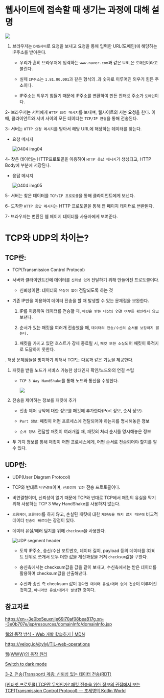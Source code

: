 # 웹사이트에 접속할 때 생기는 과정에 대해 설명

![](https://blog.kakaocdn.net/dn/bB27VM/btqInsHdO5P/p1x9GeFMhOc6b48Izwhdkk/img.png)

1. 브라우저는 `DNS서버`로 요청을 보내고 요청을 통해 입력한 URL(도메인)에 해당하는 IP주소를 받아온다.
   
   - 우리가 흔히 브라우저에 입력하는 `www.naver.com`과 같은 URL은 `도메인`이라고 불린다.
   
   - 실제 `IP주소`는 `1.81.00.001`과 같은 형식의 .과 숫자로 이루어진 외우기 힘든 주소이다.
   
   - IP주소는 외우기 힘들기 때문에 IP주소를 변환하여 만든 인터넷 주소가 `도메인`이다.

2- 브라우저는 서버에게 `HTTP 요청 메시지`를 보내며, 웹사이트의 사본 요청을 한다. 이 때, 클라이언트와 서버 사이의 모든 데이터는 `TCP/IP 연결`을 통해 전송된다.

3-  서버는 `HTTP 요청 메시지`를 받아서 해당 URL에 해당하는 데이터를 찾는다.

- 요청 메시지
  
  ![0404 img04](https://swimjiy.github.io/static/8a09e4775b60076a42f14a34daf61fb9/6ed10/0404_img04.png)

4- 찾은 데이터는 HTTP프로토콜을 이용하여 `HTTP 응답 메시지`가 생성되고, HTTP Body에 부분에 저장된다. 

- 응답 메시지
  
  ![0404 img05](https://swimjiy.github.io/static/32bcf42ae4ecfcccc4d807894a555da5/6ed10/0404_img05.png)

5- 서버는 찾은 데이터를 `TCP/IP 프로토콜`을 통해 클라이언트에게 보낸다.

6- 도착한 `HTTP 응답 메시지`는 HTTP 프로토콜을 통해 웹 페이지 데이터로 변환된다.

7- 브라우저는 변환된 웹 페이지 데이터를 사용자에게 보여준다.

# TCP와 UDP의 차이는?

## TCP란:

- TCP(Transmission Control Protocol)

- 서버와 클라이언트간에 데이터를 `신뢰성 있게` 전달하기 위해 만들어진 프로토콜이다.
  
  - 신뢰성이란: 데이터의 `유실이 없이` 전달되도록 하는 것

- 기존 IP만을 이용하여 데이터 전송을 할 때 발생할 수 있는 문제점을 보완한다.
  
  1. IP를 이용하여 데이터를 전송할 때, `패킷을 받는 대상의 연결 여부를 확인하지 않고` 보낸다.
  
  2. 순서가 있는 패킷을 여러개 전송했을 때, `데이터의 전송/수신의 순서를 보장하지 않는다.`
  
  3. 패킷을 가지고 있던 호스트가 강제 종료될 시, `패킷 또한 소실`되어 패킷이 목적지로 도달하지 못한다.

. 해당 문제점들을 방지하기 위해서 TCP는 다음과 같은 기능을 제공한다.

1. 패킷을 받을 노드가 서비스 가능한 상태인지 확인/노드와의 연결 수립
   
   - `TCP 3 Way HandShake`를 통해 노드와 통신을 수행한다.
     
     ![](https://img1.daumcdn.net/thumb/R1280x0/?scode=mtistory2&fname=https%3A%2F%2Fblog.kakaocdn.net%2Fdn%2FNHdDC%2Fbtq4qzFhnaG%2FpVZVWLM8S7ROCZvhaaiBDk%2Fimg.png)

2. 전송을 제어하는 정보를 패킷에 추가
   
   - 전송 제어 규약에 대한 정보를 패킷에 추가한다(Port 정보, 순서 정보).
   
   - `Port 정보`: 패킷이 어떤 프로세스에 전달되어야 하는지를 명시해놓은 정보
   
   - `순서 정보`: 전달할 패킷이 여러개일 때, 패킷의 처리 순서를 명시해놓은 정보
- 두 가지 정보를 통해 패킷이 어떤 프로세스에게, 어떤 순서로 전송되어야 할지를 알 수 있다.

## UDP란:

- UDP(User Diagram Protocol)

- TCP와 반대로 `비연결형`이며, `신뢰성이 없는` 전송 프로토콜이다.

- 비연결형이며, 신뢰성이 없기 때문에 TCP와 반대로 TCP에서 패킷의 유실을 막기 위해 사용하는 TCP 3 Way HandShake를 사용하지 않는다.

- `흐름제어`, `오류제어`를 하지 않고, 손실된 패킷에 대한 `재전송을 하지 않기 때문에` 비교적 데이터 `전송이 빠르다`는 장점이 있다.

- 데이터 유실/에러 탐지를 위해 `checksum`을 사용한다.
  
  ![UDP segment header](https://blog.kakaocdn.net/dn/3oJdT/btrbljO4lET/mq8qkOivmkGrL2jsLyMLeK/img.png)
  
  - 도착 IP주소, 송신/수신 포트번호, 데이터 길이, payload 등의 데이터를 32비트 단위로 쪼개서 모두 더한 값을 계산과정을 거쳐 `checksum`값을 구한다.
  
  - 송신측에서는 checksum값을 값을 같이 보내고, 수신측에서는 받은 데이터를 활용하여 checksum값을 산출해낸다.
  
  - 수신과 송신 측 checksum 값이 `같다면 데이터 유실/에러 없이 전송`이 이루어진 것이고, `아니라면 유실/에러가 발생`한 것이다.

## 참고자료

https://xn--3e0bx5euxnjje69i70af08bea817g.xn--3e0b707e/jsp/resources/domainInfo/domainInfo.jsp

[웹의 동작 방식 - Web 개발 학습하기 | MDN](https://developer.mozilla.org/ko/docs/Learn/Getting_started_with_the_web/How_the_Web_works)

https://velog.io/@ylyl/TIL-web-operations

[웹(WWW)의 동작 원리](https://all-young.tistory.com/21)

[Switch to dark mode](https://swimjiy.github.io/2020-04-04-web-http)

[3-2. 전송(Transport) 계층: 신뢰성 있는 데이터 전송(RDT)](https://dev-nicitis.tistory.com/27)

[[인터넷 프로토콜] TCP란 무엇인가? 패킷 전송을 위한 정보의 관점에서 보는 TCP(Transmission Control Protocol) — 조세영의 Kotlin World](https://kotlinworld.com/94)
